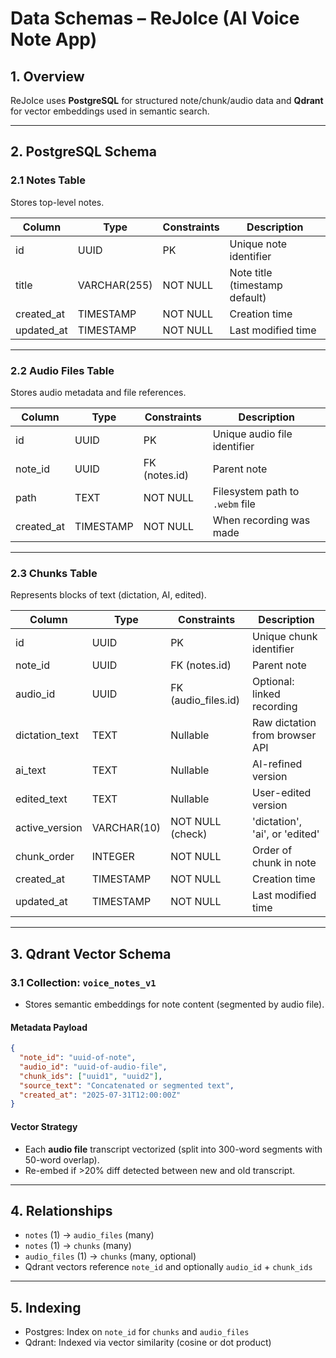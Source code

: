 # Data Schemas – ReJoIce (AI Voice Note App)

## 1. Overview
ReJoIce uses **PostgreSQL** for structured note/chunk/audio data and **Qdrant** for vector embeddings used in semantic search.

---

## 2. PostgreSQL Schema

### 2.1 Notes Table
Stores top-level notes.

| Column       | Type       | Constraints     | Description                   |
|--------------|------------|-----------------|-------------------------------|
| id           | UUID       | PK              | Unique note identifier        |
| title        | VARCHAR(255)| NOT NULL       | Note title (timestamp default)|
| created_at   | TIMESTAMP  | NOT NULL        | Creation time                 |
| updated_at   | TIMESTAMP  | NOT NULL        | Last modified time            |

---

### 2.2 Audio Files Table
Stores audio metadata and file references.

| Column     | Type  | Constraints        | Description                        |
|------------|-------|--------------------|------------------------------------|
| id         | UUID  | PK                 | Unique audio file identifier       |
| note_id    | UUID  | FK (notes.id)      | Parent note                        |
| path       | TEXT  | NOT NULL           | Filesystem path to `.webm` file    |
| created_at | TIMESTAMP | NOT NULL       | When recording was made            |

---

### 2.3 Chunks Table
Represents blocks of text (dictation, AI, edited).

| Column        | Type       | Constraints         | Description                              |
|---------------|------------|---------------------|------------------------------------------|
| id            | UUID       | PK                  | Unique chunk identifier                   |
| note_id       | UUID       | FK (notes.id)       | Parent note                               |
| audio_id      | UUID       | FK (audio_files.id) | Optional: linked recording                 |
| dictation_text| TEXT       | Nullable            | Raw dictation from browser API            |
| ai_text       | TEXT       | Nullable            | AI-refined version                        |
| edited_text   | TEXT       | Nullable            | User-edited version                        |
| active_version| VARCHAR(10)| NOT NULL (check)    | 'dictation', 'ai', or 'edited'            |
| chunk_order   | INTEGER    | NOT NULL            | Order of chunk in note                     |
| created_at    | TIMESTAMP  | NOT NULL            | Creation time                              |
| updated_at    | TIMESTAMP  | NOT NULL            | Last modified time                         |

---

## 3. Qdrant Vector Schema

### 3.1 Collection: `voice_notes_v1`

- Stores semantic embeddings for note content (segmented by audio file).

#### Metadata Payload
```json
{
  "note_id": "uuid-of-note",
  "audio_id": "uuid-of-audio-file",
  "chunk_ids": ["uuid1", "uuid2"],
  "source_text": "Concatenated or segmented text",
  "created_at": "2025-07-31T12:00:00Z"
}
````

#### Vector Strategy

* Each **audio file** transcript vectorized (split into 300-word segments with 50-word overlap).
* Re-embed if >20% diff detected between new and old transcript.

---

## 4. Relationships

* `notes` (1) → `audio_files` (many)
* `notes` (1) → `chunks` (many)
* `audio_files` (1) → `chunks` (many, optional)
* Qdrant vectors reference `note_id` and optionally `audio_id` + `chunk_ids`

---

## 5. Indexing

* Postgres: Index on `note_id` for `chunks` and `audio_files`
* Qdrant: Indexed via vector similarity (cosine or dot product)